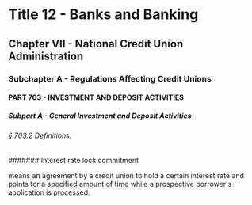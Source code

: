 
# Title 12 - Banks and Banking
## Chapter VII - National Credit Union Administration
### Subchapter A - Regulations Affecting Credit Unions
#### PART 703 - INVESTMENT AND DEPOSIT ACTIVITIES
##### Subpart A - General Investment and Deposit Activities
###### § 703.2 Definitions.
####### Interest rate lock commitment

means an agreement by a credit union to hold a certain interest rate and points for a specified amount of time while a prospective borrower's application is processed.

